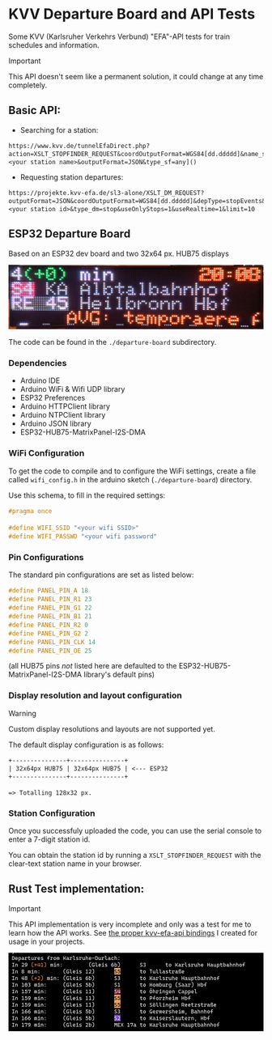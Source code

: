 # KVV Departure Board and API Tests

Some KVV (Karlsruher Verkehrs Verbund) "EFA"-API tests for train schedules and information.

> [!IMPORTANT]
> This API doesn't seem like a permanent solution, it could change at any time completely.

## Basic API:

- Searching for a station:

```
https://www.kvv.de/tunnelEfaDirect.php?action=XSLT_STOPFINDER_REQUEST&coordOutputFormat=WGS84[dd.ddddd]&name_sf=<your station name>&outputFormat=JSON&type_sf=any]()
```

- Requesting station departures:

```
https://projekte.kvv-efa.de/sl3-alone/XSLT_DM_REQUEST?outputFormat=JSON&coordOutputFormat=WGS84[dd.ddddd]&depType=stopEvents&locationServerActive=1&mode=direct&name_dm=<your station id>&type_dm=stop&useOnlyStops=1&useRealtime=1&limit=10
```

## ESP32 Departure Board

Based on an ESP32 dev board and two 32x64 px. HUB75 displays

![](./assets/departure-board.jpg)

The code can be found in the `./departure-board` subdirectory. 

### Dependencies

- Arduino IDE
- Arduino WiFi & Wifi UDP library
- ESP32 Preferences
- Arduino HTTPClient library
- Arduino NTPClient library
- Arduino JSON library
- ESP32-HUB75-MatrixPanel-I2S-DMA

### WiFi Configuration

To get the code to compile and to configure the WiFi settings, create a file called `wifi_config.h` in the arduino sketch (`./departure-board`) directory.

Use this schema, to fill in the required settings:

```c
#pragma once

#define WIFI_SSID "<your wifi SSID>"
#define WIFI_PASSWD "<your wifi password"
```

### Pin Configurations

The standard pin configurations are set as listed below:

```c
#define PANEL_PIN_A 18
#define PANEL_PIN_R1 23
#define PANEL_PIN_G1 22
#define PANEL_PIN_B1 21
#define PANEL_PIN_R2 0
#define PANEL_PIN_G2 2
#define PANEL_PIN_CLK 14
#define PANEL_PIN_OE 25
```

(all HUB75 pins _not_ listed here are defaulted to the ESP32-HUB75-MatrixPanel-I2S-DMA library's default pins)

### Display resolution and layout configuration

> [!WARNING]
> Custom display resolutions and layouts are not supported yet.

The default display configuration is as follows:

```
+---------------+---------------+
| 32x64px HUB75 | 32x64px HUB75 | <--- ESP32
+---------------+---------------+

=> Totalling 128x32 px.
```

### Station Configuration

Once you successfuly uploaded the code, you can use the serial console to enter a 7-digit station id.

You can obtain the station id by running a `XSLT_STOPFINDER_REQUEST` with the clear-text station name in your browser.

## Rust Test implementation:

> [!IMPORTANT]
> This API implementation is very incomplete and only was a test for me to learn how the API works. See [the proper kvv-efa-api bindings](https://github.com/spydr06/kvv-efa-api) I created for usage in your projects.

![](./assets/departures.png)

